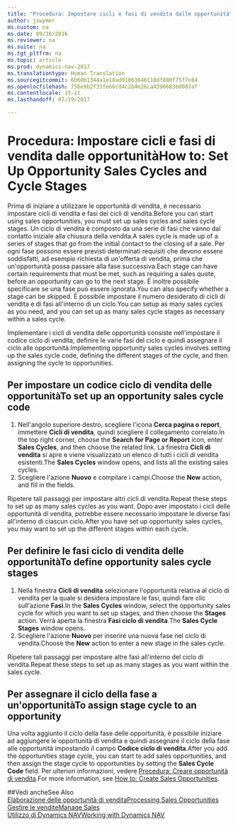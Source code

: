 ```yaml
---
title: "Procedura: Impostare cicli e fasi di vendita dalle opportunità"
author: jswymer
ms.custom: na
ms.date: 09/16/2016
ms.reviewer: na
ms.suite: na
ms.tgt_pltfrm: na
ms.topic: article
ms.prod: dynamics-nav-2017
ms.translationtype: Human Translation
ms.sourcegitcommit: 6b60b1344a1e18ad91863046110df880f75f7c04
ms.openlocfilehash: 756e9b2f33fe66cd4c2b4e26ca4390683bd087af
ms.contentlocale: it-it
ms.lasthandoff: 07/19/2017

---
```

# <a name="how-to-set-up-opportunity-sales-cycles-and-cycle-stages"></a><span data-ttu-id="89f9a-102">Procedura: Impostare cicli e fasi di vendita dalle opportunità</span><span class="sxs-lookup"><span data-stu-id="89f9a-102">How to: Set Up Opportunity Sales Cycles and Cycle Stages</span></span>
<span data-ttu-id="89f9a-103">Prima di iniziare a utilizzare le opportunità di vendita, è necessario impostare cicli di vendita e fasi dei cicli di vendita.</span><span class="sxs-lookup"><span data-stu-id="89f9a-103">Before you can start using sales opportunities, you must set up sales cycles and sales cycle stages.</span></span> <span data-ttu-id="89f9a-104">Un ciclo di vendita è composto da una serie di fasi che vanno dal contatto iniziale alla chiusura della vendita.</span><span class="sxs-lookup"><span data-stu-id="89f9a-104">A sales cycle is made up of a series of stages that go from the initial contact to the closing of a sale.</span></span> <span data-ttu-id="89f9a-105">Per ogni fase possono essere previsti determinati requisiti che devono essere soddisfatti, ad esempio richiesta di un'offerta di vendita, prima che un'opportunità possa passare alla fase successiva.</span><span class="sxs-lookup"><span data-stu-id="89f9a-105">Each stage can have certain requirements that must be met, such as requiring a sales quote, before an opportunity can go to the next stage.</span></span> <span data-ttu-id="89f9a-106">È inoltre possibile specificare se una fase può essere ignorata.</span><span class="sxs-lookup"><span data-stu-id="89f9a-106">You can also specify whether a stage can be skipped.</span></span> <span data-ttu-id="89f9a-107">È possibile impostare il numero desiderato di cicli di vendita e di fasi all'interno di un ciclo.</span><span class="sxs-lookup"><span data-stu-id="89f9a-107">You can setup as many sales cycles as you need, and you can set up as many sales cycle stages as necessary within a sales cycle.</span></span>

<span data-ttu-id="89f9a-108">Implementare i cicli di vendita delle opportunità consiste nell'impostare il codice ciclo di vendita, definire le varie fasi del ciclo e quindi assegnare il ciclo alle opportunità.</span><span class="sxs-lookup"><span data-stu-id="89f9a-108">Implementing opportunity sales cycles involves setting up the sales cycle code, defining the different stages of the cycle, and then assigning the cycle to opportunities.</span></span>

## <a name="to-set-up-an-opportunity-sales-cycle-code"></a><span data-ttu-id="89f9a-109">Per impostare un codice ciclo di vendita delle opportunità</span><span class="sxs-lookup"><span data-stu-id="89f9a-109">To set up an opportunity sales cycle code</span></span>
1. <span data-ttu-id="89f9a-110">Nell'angolo superiore destro, scegliere l'icona **Cerca pagina o report**, immettere **Cicli di vendita**, quindi scegliere il collegamento correlato.</span><span class="sxs-lookup"><span data-stu-id="89f9a-110">In the top right corner, choose the **Search for Page or Report** icon, enter **Sales Cycles**, and then choose the related link.</span></span> <span data-ttu-id="89f9a-111">La finestra **Cicli di vendita** si apre e viene visualizzato un elenco di tutti i cicli di vendita esistenti.</span><span class="sxs-lookup"><span data-stu-id="89f9a-111">The **Sales Cycles** window opens, and lists all the existing sales cycles.</span></span>
2. <span data-ttu-id="89f9a-112">Scegliere l'azione **Nuovo** e compilare i campi.</span><span class="sxs-lookup"><span data-stu-id="89f9a-112">Choose the **New** action, and fill in the fields.</span></span>

<span data-ttu-id="89f9a-113">Ripetere tali passaggi per impostare altri cicli di vendita.</span><span class="sxs-lookup"><span data-stu-id="89f9a-113">Repeat these steps to set up as many sales cycles as you want.</span></span> <span data-ttu-id="89f9a-114">Dopo aver impostato i cicli delle opportunità di vendita, potrebbe essere necessario impostare le diverse fasi all'interno di ciascun ciclo.</span><span class="sxs-lookup"><span data-stu-id="89f9a-114">After you have set up opportunity sales cycles, you may want to set up the different stages within each cycle.</span></span>

## <a name="to-define-opportunity-sales-cycle-stages"></a><span data-ttu-id="89f9a-115">Per definire le fasi ciclo di vendita delle opportunità</span><span class="sxs-lookup"><span data-stu-id="89f9a-115">To define opportunity sales cycle stages</span></span>
1. <span data-ttu-id="89f9a-116">Nella finestra **Cicli di vendita** selezionare l'opportunità relativa al ciclo di vendita per la quale si desidera impostare le fasi, quindi fare clic sull'azione **Fasi**.</span><span class="sxs-lookup"><span data-stu-id="89f9a-116">In the **Sales Cycles** window, select the opportunity sales cycle for which you want to set up stages, and then choose the **Stages** action.</span></span> <span data-ttu-id="89f9a-117">Verrà aperta la finestra **Fasi ciclo di vendita**.</span><span class="sxs-lookup"><span data-stu-id="89f9a-117">The **Sales Cycle Stages** window opens.</span></span>
2. <span data-ttu-id="89f9a-118">Scegliere l'azione **Nuovo** per inserire una nuova fase nel ciclo di vendita.</span><span class="sxs-lookup"><span data-stu-id="89f9a-118">Choose the **New** action to enter a new stage in the sales cycle.</span></span>

<span data-ttu-id="89f9a-119">Ripetere tali passaggi per impostare altre fasi all'interno del ciclo di vendita.</span><span class="sxs-lookup"><span data-stu-id="89f9a-119">Repeat these steps to set up as many stages as you want within the sales cycle.</span></span>

## <a name="to-assign-stage-cycle-to-an-opportunity"></a><span data-ttu-id="89f9a-120">Per assegnare il ciclo della fase a un'opportunità</span><span class="sxs-lookup"><span data-stu-id="89f9a-120">To assign stage cycle to an opportunity</span></span>
<span data-ttu-id="89f9a-121">Una volta aggiunto il ciclo della fase delle opportunità, è possibile iniziare ad aggiungere le opportunità di vendita e quindi assegnare il ciclo della fase alle opportunità impostando il campo **Codice ciclo di vendita**.</span><span class="sxs-lookup"><span data-stu-id="89f9a-121">After you add the opportunities stage cycle, you can start to add sales opportunities, and then assign the stage cycle to opportunities by setting the **Sales Cycle Code** field.</span></span> <span data-ttu-id="89f9a-122">Per ulteriori informazioni, vedere [Procedura: Creare opportunità di vendita](marketing-how-create-opportunities.md).</span><span class="sxs-lookup"><span data-stu-id="89f9a-122">For more information, see [How to: Create Sales Opportunities](marketing-how-create-opportunities.md).</span></span>

##<a name="see-also"></a><span data-ttu-id="89f9a-123">Vedi anche</span><span class="sxs-lookup"><span data-stu-id="89f9a-123">See Also</span></span>  
[<span data-ttu-id="89f9a-124">Elaborazione delle opportunità di vendita</span><span class="sxs-lookup"><span data-stu-id="89f9a-124">Processing Sales Opportunities</span></span>](marketing-processing-sales-opportunities.md)  
[<span data-ttu-id="89f9a-125">Gestire le vendite</span><span class="sxs-lookup"><span data-stu-id="89f9a-125">Manage Sales</span></span>](sales-manage-sales.md)  
[<span data-ttu-id="89f9a-126">Utilizzo di Dynamics NAV</span><span class="sxs-lookup"><span data-stu-id="89f9a-126">Working with Dynamics NAV</span></span>](ui-work-product.md)

